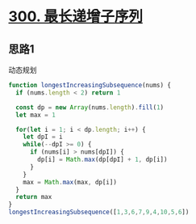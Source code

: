 # [300. 最长递增子序列](https://leetcode-cn.com/problems/longest-increasing-subsequence/)

## 思路1

动态规划

```js
function longestIncreasingSubsequence(nums) {
  if (nums.length < 2) return 1

  const dp = new Array(nums.length).fill(1)
  let max = 1

  for(let i = 1; i < dp.length; i++) {
    let dpI = i
    while(--dpI >= 0) {
      if (nums[i] > nums[dpI]) {
        dp[i] = Math.max(dp[dpI] + 1, dp[i])
      }
    }
    max = Math.max(max, dp[i])
  }
  return max
}
longestIncreasingSubsequence([1,3,6,7,9,4,10,5,6])
```